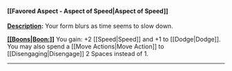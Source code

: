 #### [[Favored Aspect - Aspect of Speed|Aspect of Speed]]
<u>**Description</u>:** Your form blurs as time seems to slow down.

<u>**[[Boons|Boon:]]</u>** You gain: +2 [[Speed|Speed]] and +1 to [[Dodge|Dodge]]. You may also spend a [[Move Actions|Move Action]] to [[Disengaging|Disengage]] 2 Spaces instead of 1.

---